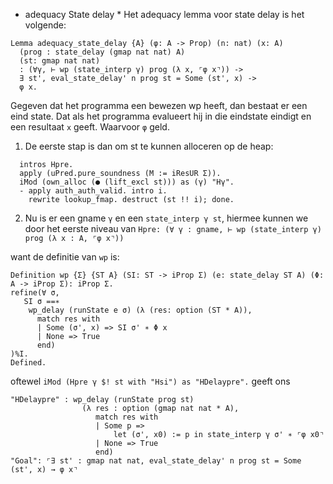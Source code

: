 * adequacy State delay *
Het adequacy lemma voor state delay is het volgende: 

```coq 
Lemma adequacy_state_delay {A} (φ: A -> Prop) (n: nat) (x: A) 
  (prog : state_delay (gmap nat nat) A)
  (st: gmap nat nat)
  : (∀γ, ⊢ wp (state_interp γ) prog (λ x, ⌜φ x⌝)) ->
  ∃ st', eval_state_delay' n prog st = Some (st', x) ->
  φ x.
```

Gegeven dat het programma een bewezen wp heeft, dan bestaat er een eind state.
Dat als het programma evalueert hij in die eindstate eindigt en een resultaat `x` geeft.
Waarvoor `φ` geld.

1. De eerste stap is dan om st te kunnen alloceren op de heap:
```coq
  intros Hpre.
  apply (uPred.pure_soundness (M := iResUR Σ)).
  iMod (own_alloc (● (lift_excl st))) as (γ) "Hγ".
  - apply auth_auth_valid. intro i. 
    rewrite lookup_fmap. destruct (st !! i); done.
```
2. Nu is er een gname `γ` en een `state_interp γ st`, hiermee kunnen we
 door het eerste niveau van
 `Hpre: (∀ γ : gname, ⊢ wp (state_interp γ) prog (λ x : A, ⌜φ x⌝)) `

 want de definitie van `wp` is: 
 ```coq
Definition wp {Σ} {ST A} (SI: ST -> iProp Σ) (e: state_delay ST A) (Φ: A -> iProp Σ): iProp Σ.
refine(∀ σ, 
    SI σ ==∗
     wp_delay (runState e σ) (λ (res: option (ST * A)), 
       match res with   
       | Some (σ', x) => SI σ' ∗ Φ x 
       | None => True
       end)
)%I.
Defined.
 ```
 oftewel `iMod (Hpre γ $! st with "Hsi") as "HDelaypre".` geeft ons
```coq 
"HDelaypre" : wp_delay (runState prog st)
                (λ res : option (gmap nat nat * A),
                   match res with
                   | Some p =>
                       let (σ', x0) := p in state_interp γ σ' ∗ ⌜φ x0⌝
                   | None => True
                   end)
"Goal": ⌜∃ st' : gmap nat nat, eval_state_delay' n prog st = Some (st', x) → φ x⌝
```
